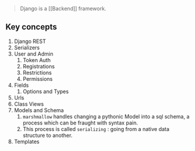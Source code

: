> Django is a [[Backend]] framework.


## Key concepts 
1. Django REST
2. Serializers
3. User and Admin
	1. Token Auth
	2. Registrations
	3. Restrictions
	4. Permissions
4. Fields
	1. Options and Types
5. Urls
6. Class Views
7. Models and Schema
	1. `marshmallow` handles changing a pythonic Model into a sql schema, a process which can be fraught with syntax pain. 
	2. This process is called `serializing` : going from a native data structure to another. 
8. Templates

